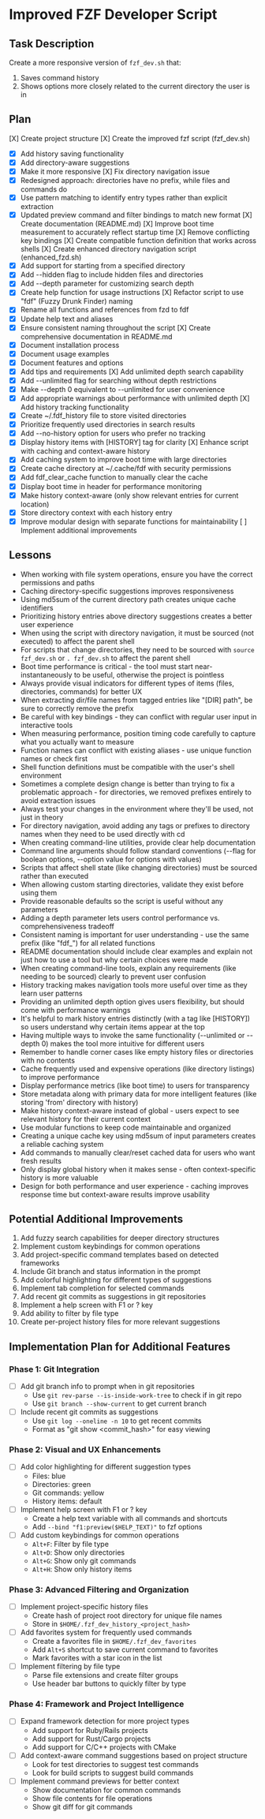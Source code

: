 # Improved FZF Developer Script

## Task Description
Create a more responsive version of `fzf_dev.sh` that:
1. Saves command history
2. Shows options more closely related to the current directory the user is in

## Plan
[X] Create project structure
[X] Create the improved fzf script (fzf_dev.sh)
  - [X] Add history saving functionality
  - [X] Add directory-aware suggestions
  - [X] Make it more responsive
[X] Fix directory navigation issue
  - [X] Redesigned approach: directories have no prefix, while files and commands do
  - [X] Use pattern matching to identify entry types rather than explicit extraction
  - [X] Updated preview command and filter bindings to match new format
[X] Create documentation (README.md)
[X] Improve boot time measurement to accurately reflect startup time
[X] Remove conflicting key bindings
[X] Create compatible function definition that works across shells
[X] Create enhanced directory navigation script (enhanced_fzd.sh)
  - [X] Add support for starting from a specified directory
  - [X] Add --hidden flag to include hidden files and directories
  - [X] Add --depth parameter for customizing search depth
  - [X] Create help function for usage instructions
[X] Refactor script to use "fdf" (Fuzzy Drunk Finder) naming
  - [X] Rename all functions and references from fzd to fdf
  - [X] Update help text and aliases
  - [X] Ensure consistent naming throughout the script
[X] Create comprehensive documentation in README.md
  - [X] Document installation process
  - [X] Document usage examples
  - [X] Document features and options
  - [X] Add tips and requirements
[X] Add unlimited depth search capability
  - [X] Add --unlimited flag for searching without depth restrictions
  - [X] Make --depth 0 equivalent to --unlimited for user convenience
  - [X] Add appropriate warnings about performance with unlimited depth
[X] Add history tracking functionality
  - [X] Create ~/.fdf_history file to store visited directories
  - [X] Prioritize frequently used directories in search results
  - [X] Add --no-history option for users who prefer no tracking
  - [X] Display history items with [HISTORY] tag for clarity
[X] Enhance script with caching and context-aware history
  - [X] Add caching system to improve boot time with large directories
  - [X] Create cache directory at ~/.cache/fdf with security permissions
  - [X] Add fdf_clear_cache function to manually clear the cache
  - [X] Display boot time in header for performance monitoring
  - [X] Make history context-aware (only show relevant entries for current location)
  - [X] Store directory context with each history entry
  - [X] Improve modular design with separate functions for maintainability
[ ] Implement additional improvements

## Lessons
- When working with file system operations, ensure you have the correct permissions and paths
- Caching directory-specific suggestions improves responsiveness
- Using md5sum of the current directory path creates unique cache identifiers
- Prioritizing history entries above directory suggestions creates a better user experience
- When using the script with directory navigation, it must be sourced (not executed) to affect the parent shell
- For scripts that change directories, they need to be sourced with `source fzf_dev.sh` or `. fzf_dev.sh` to affect the parent shell
- Boot time performance is critical - the tool must start near-instantaneously to be useful, otherwise the project is pointless
- Always provide visual indicators for different types of items (files, directories, commands) for better UX
- When extracting dir/file names from tagged entries like "[DIR] path", be sure to correctly remove the prefix
- Be careful with key bindings - they can conflict with regular user input in interactive tools
- When measuring performance, position timing code carefully to capture what you actually want to measure
- Function names can conflict with existing aliases - use unique function names or check first
- Shell function definitions must be compatible with the user's shell environment
- Sometimes a complete design change is better than trying to fix a problematic approach - for directories, we removed prefixes entirely to avoid extraction issues
- Always test your changes in the environment where they'll be used, not just in theory
- For directory navigation, avoid adding any tags or prefixes to directory names when they need to be used directly with cd
- When creating command-line utilities, provide clear help documentation
- Command line arguments should follow standard conventions (--flag for boolean options, --option value for options with values)
- Scripts that affect shell state (like changing directories) must be sourced rather than executed
- When allowing custom starting directories, validate they exist before using them
- Provide reasonable defaults so the script is useful without any parameters
- Adding a depth parameter lets users control performance vs. comprehensiveness tradeoff
- Consistent naming is important for user understanding - use the same prefix (like "fdf_") for all related functions
- README documentation should include clear examples and explain not just how to use a tool but why certain choices were made
- When creating command-line tools, explain any requirements (like needing to be sourced) clearly to prevent user confusion
- History tracking makes navigation tools more useful over time as they learn user patterns
- Providing an unlimited depth option gives users flexibility, but should come with performance warnings
- It's helpful to mark history entries distinctly (with a tag like [HISTORY]) so users understand why certain items appear at the top
- Having multiple ways to invoke the same functionality (--unlimited or --depth 0) makes the tool more intuitive for different users
- Remember to handle corner cases like empty history files or directories with no contents
- Cache frequently used and expensive operations (like directory listings) to improve performance
- Display performance metrics (like boot time) to users for transparency
- Store metadata along with primary data for more intelligent features (like storing 'from' directory with history)
- Make history context-aware instead of global - users expect to see relevant history for their current context
- Use modular functions to keep code maintainable and organized
- Creating a unique cache key using md5sum of input parameters creates a reliable caching system
- Add commands to manually clear/reset cached data for users who want fresh results
- Only display global history when it makes sense - often context-specific history is more valuable
- Design for both performance and user experience - caching improves response time but context-aware results improve usability

## Potential Additional Improvements
1. Add fuzzy search capabilities for deeper directory structures
2. Implement custom keybindings for common operations
3. Add project-specific command templates based on detected frameworks
4. Include Git branch and status information in the prompt
5. Add colorful highlighting for different types of suggestions
6. Implement tab completion for selected commands
7. Add recent git commits as suggestions in git repositories
8. Implement a help screen with F1 or ? key
9. Add ability to filter by file type
10. Create per-project history files for more relevant suggestions

## Implementation Plan for Additional Features

### Phase 1: Git Integration
- [ ] Add git branch info to prompt when in git repositories
  - Use `git rev-parse --is-inside-work-tree` to check if in git repo
  - Use `git branch --show-current` to get current branch
- [ ] Include recent git commits as suggestions
  - Use `git log --oneline -n 10` to get recent commits
  - Format as "git show <commit_hash>" for easy viewing

### Phase 2: Visual and UX Enhancements
- [ ] Add color highlighting for different suggestion types
  - Files: blue
  - Directories: green
  - Git commands: yellow
  - History items: default
- [ ] Implement help screen with F1 or ? key
  - Create a help text variable with all commands and shortcuts
  - Add `--bind "f1:preview($HELP_TEXT)"` to fzf options
- [ ] Add custom keybindings for common operations
  - `Alt+F`: Filter by file type
  - `Alt+D`: Show only directories
  - `Alt+G`: Show only git commands
  - `Alt+H`: Show only history items

### Phase 3: Advanced Filtering and Organization
- [ ] Implement project-specific history files
  - Create hash of project root directory for unique file names
  - Store in `$HOME/.fzf_dev_history_<project_hash>`
- [ ] Add favorites system for frequently used commands
  - Create a favorites file in `$HOME/.fzf_dev_favorites`
  - Add `Alt+S` shortcut to save current command to favorites
  - Mark favorites with a star icon in the list
- [ ] Implement filtering by file type
  - Parse file extensions and create filter groups
  - Use header bar buttons to quickly filter by type

### Phase 4: Framework and Project Intelligence
- [ ] Expand framework detection for more project types
  - Add support for Ruby/Rails projects
  - Add support for Rust/Cargo projects
  - Add support for C/C++ projects with CMake
- [ ] Add context-aware command suggestions based on project structure
  - Look for test directories to suggest test commands
  - Look for build scripts to suggest build commands
- [ ] Implement command previews for better context
  - Show documentation for common commands
  - Show file contents for file operations
  - Show git diff for git commands
